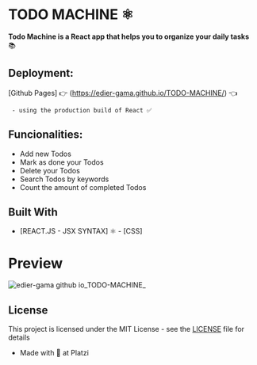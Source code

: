 # TODO MACHINE ⚛️

**Todo Machine is a React app that helps you to organize your daily tasks** 📚

## Deployment:

[Github Pages] 👉 (https://edier-gama.github.io/TODO-MACHINE/) 👈
```
 - using the production build of React ✅
```

## Funcionalities:

- Add new Todos
- Mark as done your Todos
- Delete your Todos
- Search Todos by keywords
- Count the amount of completed Todos

## Built With

* [REACT.JS - JSX SYNTAX] ⚛️ - [CSS] 

# Preview

![edier-gama github io_TODO-MACHINE_](https://user-images.githubusercontent.com/96151177/209727584-c43396d5-c892-46b4-8cb4-480e24b9d55f.png)


## License

This project is licensed under the MIT License - see the [LICENSE](LICENSE) file for details

* Made with 💚 at Platzi
